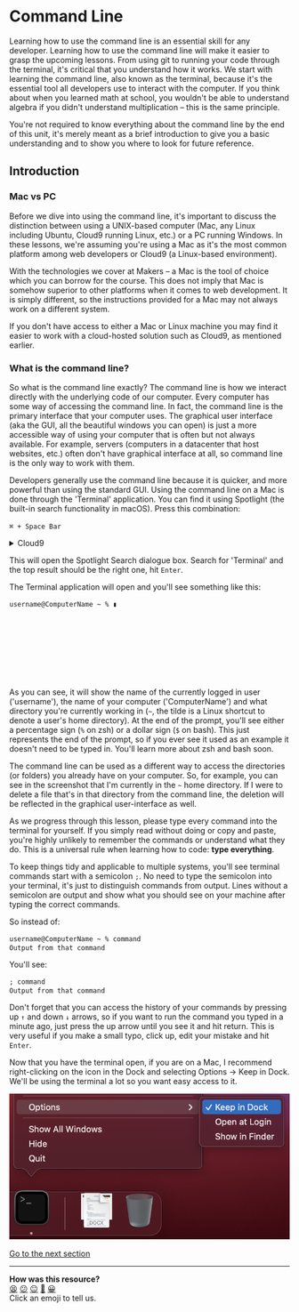# Command Line
Learning how to use the command line is an essential skill for any developer. Learning how to use the command line will make it easier to grasp the upcoming lessons. From using git to running your code through the terminal, it's critical that you understand how it works.
We start with learning the command line, also known as the terminal, because it's the essential tool all developers use to interact with the computer. If you think about when you learned math at school, you wouldn't be able to understand algebra if you didn't understand multiplication – this is the same principle.

You're not required to know everything about the command line by the end of this unit, it's merely meant as a brief introduction to give you a basic understanding and to show you where to look for future reference.

## Introduction
### Mac vs PC
Before we dive into using the command line, it's important to discuss the distinction between using a UNIX-based computer (Mac, any Linux including Ubuntu, Cloud9 running Linux, etc.) or a PC running Windows. In these lessons, we're assuming you're using a Mac as it's the most common platform among web developers or Cloud9 (a Linux-based environment).

With the technologies we cover at Makers – a Mac is the tool of choice which you can borrow for the course. This does not imply that Mac is somehow superior to other platforms when it comes to web development. It is simply different, so the instructions provided for a Mac may not always work on a different system.

If you don't have access to either a Mac or Linux machine you may find it easier to work with a cloud-hosted solution such as Cloud9, as mentioned earlier.

### What is the command line?
So what is the command line exactly? The command line is how we interact directly with the underlying code of our computer. Every computer has some way of accessing the command line. In fact, the command line is the primary interface that your computer uses. The graphical user interface (aka the GUI, all the beautiful windows you can open) is just a more accessible way of using your computer that is often but not always available. For example, servers (computers in a datacenter that host websites, etc.) often don't have graphical interface at all, so command line is the only way to work with them.

Developers generally use the command line because it is quicker, and more powerful than using the standard GUI.
Using the command line on a Mac is done through the 'Terminal' application. You can find it using Spotlight (the built-in search functionality in macOS). Press this combination:

`⌘ + Space Bar`

<details>
  <summary>Cloud9</summary>
  
  You should have an open terminal window by default at the bottom of the IDE. You can make it larger by dragging the divider between this and the text editor/preview window upwards. If you can't see a terminal, click `Window → New Terminal` on the menu bar or choose the 'plus' icon next to the Console tabs and choose `New Terminal`.
</details>

This will open the Spotlight Search dialogue box. Search for 'Terminal' and the top result should be the right one, hit `Enter`.

The Terminal application will open and you'll see something like this:

```shell
username@ComputerName ~ % ▮









```


As you can see, it will show the name of the currently logged in user ('username'), the name of your computer ('ComputerName') and what directory you're currently working in (`~`, the tilde is a Linux shortcut to denote a user's home directory). At the end of the prompt, you'll see either a percentage sign (`%` on zsh) or a dollar sign (`$` on bash). This just represents the end of the prompt, so if you ever see it used as an example it doesn't need to be typed in. You'll learn more about zsh and bash soon.

The command line can be used as a different way to access the directories (or folders) you already have on your computer. So, for example, you can see in the screenshot that I'm currently in the `~` home directory. If I were to delete a file that's in that directory from the command line, the deletion will be reflected in the graphical user-interface as well.

As we progress through this lesson, please type every command into the terminal for yourself. If you simply read without doing or copy and paste, you're highly unlikely to remember the commands or understand what they do. This is a universal rule when learning how to code: **type everything**.

To keep things tidy and applicable to multiple systems, you'll see terminal commands start with a semicolon `;`. No need to type the semicolon into your terminal, it's just to distinguish commands from output. Lines without a semicolon are output and show what you should see on your machine after typing the correct commands.

So instead of:
```shell
username@ComputerName ~ % command
Output from that command

```
You'll see:
```shell
; command
Output from that command

```

Don't forget that you can access the history of your commands by pressing up `↑` and down `↓` arrows, so if you want to run the command you typed in a minute ago, just press the up arrow until you see it and hit return. This is very useful if you make a small typo, click up, edit your mistake and hit `Enter`.

Now that you have the terminal open, if you are on a Mac, I recommend right-clicking on the icon in the Dock and selecting Options → Keep in Dock. We'll be using the terminal a lot so you want easy access to it.

![Keep in Dock](../images/keep_in_dock.png)

[Go to the next section](./02_showing_the_date.ed.md)


<!-- BEGIN GENERATED SECTION DO NOT EDIT -->

---

**How was this resource?**  
[😫](https://airtable.com/shrUJ3t7KLMqVRFKR?prefill_Repository=course&prefill_File=foundations/command_line/01_introduction.md&prefill_Sentiment=😫) [😕](https://airtable.com/shrUJ3t7KLMqVRFKR?prefill_Repository=course&prefill_File=foundations/command_line/01_introduction.md&prefill_Sentiment=😕) [😐](https://airtable.com/shrUJ3t7KLMqVRFKR?prefill_Repository=course&prefill_File=foundations/command_line/01_introduction.md&prefill_Sentiment=😐) [🙂](https://airtable.com/shrUJ3t7KLMqVRFKR?prefill_Repository=course&prefill_File=foundations/command_line/01_introduction.md&prefill_Sentiment=🙂) [😀](https://airtable.com/shrUJ3t7KLMqVRFKR?prefill_Repository=course&prefill_File=foundations/command_line/01_introduction.md&prefill_Sentiment=😀)  
Click an emoji to tell us.

<!-- END GENERATED SECTION DO NOT EDIT -->
